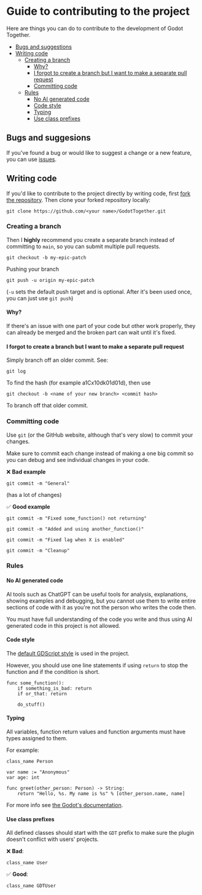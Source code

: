 # Guide to contributing to the project

Here are things you can do to contribute to the development of Godot Together.

- [Bugs and suggestions](#bugs-and-suggesions)
- [Writing code](#writing-code)
	- [Creating a branch](#creating-a-branch)
 		- [Why?](#why)
   		- [I forgot to create a branch but I want to make a separate pull request](#i-forgot-to-create-a-branch-but-i-want-to-make-a-separate-pull-request)
     	- [Committing code](#committing-code) 
	- [Rules](#rules)
 		- [No AI generated code](#no-ai-generated-code) 
		- [Code style](#code-style)
		- [Typing](#typing)
        - [Use class prefixes](#use-class-prefixes) 

## Bugs and suggesions
If you've found a bug or would like to suggest a change or a new feature, you can use [issues](https://github.com/Wolfyxon/GodotTogether/issues).

## Writing code
If you'd like to contribute to the project directly by writing code, first [fork the repository](https://github.com/Wolfyxon/GodotTogether/fork).
Then clone your forked repository locally:
```
git clone https://github.com/<your name>/GodotTogether.git
```

### Creating a branch
Then I **highly** recommend you create a separate branch instead of committing to `main`, so you can submit multiple pull requests.

```
git checkout -b my-epic-patch
```
Pushing your branch
```
git push -u origin my-epic-patch
```
(`-u` sets the default push target and is optional. After it's been used once, you can just use `git push`)

#### Why? 
If there's an issue with one part of your code but other work properly, they can already be merged and the broken part can wait until it's fixed.

#### I forgot to create a branch but I want to make a separate pull request
Simply branch off an older commit. See:
```
git log
```
To find the hash (for example a1Cx10dk01d01d), then use
```
git checkout -b <name of your new branch> <commit hash>
```
To branch off that older commit.

### Committing code
Use `git` (or the GitHub website, although that's very slow) to commit your changes.

Make sure to commit each change instead of making a one big commit so you can debug and see individual changes in your code.

❌ **Bad example**
```
git commit -m "General"
```
(has a lot of changes)

✅ **Good example**
```
git commit -m "Fixed some_function() not returning"
```
```
git commit -m "Added and using another_function()"
```
```
git commit -m "Fixed lag when X is enabled"
```
```
git commit -m "Cleanup"
```


### Rules
#### No AI generated code
AI tools such as ChatGPT can be useful tools for analysis, explanations, showing examples and debugging, but you cannot use them
to write entire sections of code with it as you're not the person who writes the code then.

You must have full understanding of the code you write and thus using AI generated code in this project is not allowed.

#### Code style
The [default GDScript style](https://docs.godotengine.org/en/stable/tutorials/scripting/gdscript/gdscript_styleguide.html) is used in the project.

However, you should use one line statements if using `return` to stop the function and if the condition is short.
```gdscript
func some_function():
	if something_is_bad: return
	if or_that: return

	do_stuff()
```

#### Typing
All variables, function return values and function arguments must have types assigned to them.

For example:
```gdscript
class_name Person

var name := "Anonymous"
var age: int

func greet(other_person: Person) -> String:
	return "Hello, %s. My name is %s" % [other_person.name, name]

```

For more info see [the Godot's documentation](https://docs.godotengine.org/en/stable/tutorials/scripting/gdscript/static_typing.html).

#### Use class prefixes
All defined classes should start with the `GDT` prefix to make sure the plugin doesn't conflict with users' projects.

❌ **Bad**:
```gdscript
class_name User
```

✅ **Good**:
```gdscript
class_name GDTUser
```
